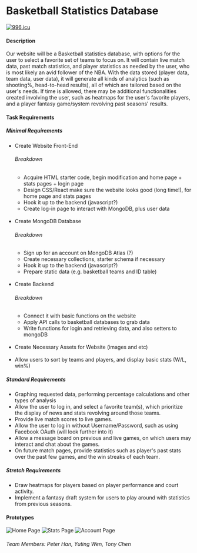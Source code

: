 # Basketball Statistics Database
<a href="https://996.icu"><img src="https://img.shields.io/badge/link-996.icu-red.svg" alt="996.icu" /></a>
<h4> Description </h4>
Our website will be a Basketball statistics database, with options for the user to select a favorite set of teams to focus on. It will contain live match data, past match statistics, and player statistics as needed by the user, who is most likely an avid follower of the NBA. With the data stored (player data, team data, user data), it will generate all kinds of analytics (such as shooting%, head-to-head results), all of which are tailored based on the user's needs. If time is allowed, there may be additional functionalities created involving the user, such as heatmaps for the user's favorite players, and a player fantasy game/system revolving past seasons' results.
<h4> Task Requirements </h4>
<h5> Minimal Requirements </h5>
<ul>
  <li>
    Create Website Front-End
    <h6> Breakdown </h6>
    <ul>
      <li> Acquire HTML starter code, begin modification and home page + stats pages + login page </li>
      <li> Design CSS/React make sure the website looks good (long time!), for home page and stats pages  </li>
      <li> Hook it up to the backend (javascript?) </li>
      <li> Create log-in page to interact with MongoDB, plus user data </li>
    </ul>
  </li>
  <br>
  <li>
    Create MongoDB Database
    <h6> Breakdown </h6>
    <ul>
      <li> Sign up for an account on MongoDB Atlas (?) </li>
      <li> Create necessary collections, starter schema if necessary </li>
      <li> Hook it up to the backend (javascript?) </li>
      <li> Prepare static data (e.g. basketball teams and ID table)</li>
    </ul>
  </li>
  <br>
  <li>
    Create Backend
    <h6> Breakdown </h6>
    <ul>
      <li> Connect it with basic functions on the website </li>
      <li> Apply API calls to basketball databases to grab data </li>
      <li> Write functions for login and retrieving data, and also setters to mongoDB </li>
    </ul>
  </li>
  <br>
  <li> Create Necessary Assets for Website (images and etc) </li>
  <br>
  <li> Allow users to sort by teams and players, and display basic stats (W/L, win%)</li>
</ul>
<h5> Standard Requirements </h5>
<ul>
  <li> Graphing requested data, performing percentage calculations and other types of analysis </li>
  <li> Allow the user to log in, and select a favorite team(s), which prioritize the display of news and stats revolving around those teams. </li>
  <li> Provide live match scores to live games. </li>
  <li> Allow the user to log in without Username/Password, such as using Facebook OAuth (will look further into it) </li>
  <li> Allow a message board on previous and live games, on which users may interact and chat about the games. </li>
  <li> On future match pages, provide statistics such as player's past stats over the past few games, and the win streaks of each team. </li>
</ul>
<h5> Stretch Requirements </h5>
<ul>
  <li> Draw heatmaps for players based on player performance and court activity. </li>
  <li> Implement a fantasy draft system for users to play around with statistics from previous seasons. </li>
</ul>
<h4> Prototypes </h4>
<img src="assets/HomePage.jpg" alt="Home Page">
<img src="assets/StatsPage.jpg" alt="Stats Page">
<img src="assets/AccountPage.jpg" alt="Account Page">
<h6> Team Members: Peter Han, Yuting Wen, Tony Chen </h6>
